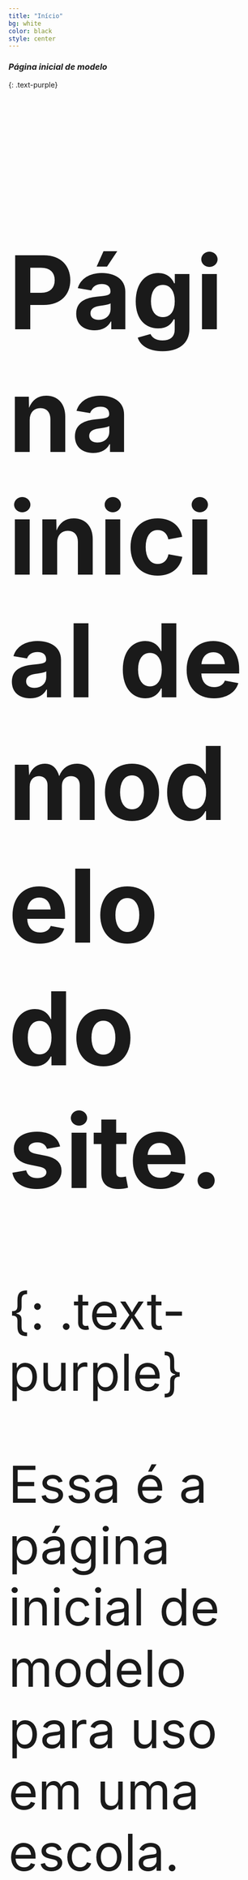 ```yaml
---
title: "Início"
bg: white
color: black
style: center
---
```


### *Página inicial de modelo*
{: .text-purple}

  <span class="fa-stack fa-2x" style="font-size:100px; background:rgba(255,166,0,0.1)">
    <i class="fas fa-circle fa-stack-2x text-white"></i>
    <i class="fas fa-flag fa-stack-1x fa-inverse text-orange"></i>

# Página inicial de modelo do site.
{: .text-purple}


Essa é a página inicial de modelo para uso em uma escola.


